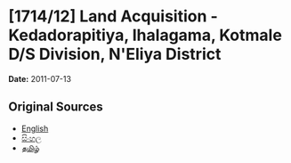 # [1714/12] Land Acquisition - Kedadorapitiya, Ihalagama, Kotmale D/S Division, N'Eliya District

**Date:** 2011-07-13

## Original Sources

- [English](https://documents.gov.lk/view/extra-gazettes/2011/7/1714-12_E.pdf)
- [සිංහල](https://documents.gov.lk/view/extra-gazettes/2011/7/1714-12_S.pdf)
- [தமிழ்](https://documents.gov.lk/view/extra-gazettes/2011/7/1714-12_T.pdf)
